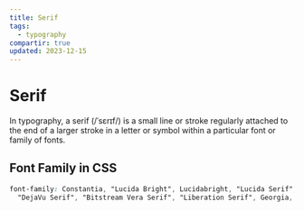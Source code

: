 ```yaml
---
title: Serif
tags:
  - typography
compartir: true
updated: 2023-12-15
---
```


# Serif

In typography, a serif (/ˈsɛrɪf/) is a small line or stroke regularly attached to the end of a larger stroke in a letter or symbol within a particular font or family of fonts.

## Font Family in CSS

```css
font-family: Constantia, "Lucida Bright", Lucidabright, "Lucida Serif", Lucida,
  "DejaVu Serif", "Bitstream Vera Serif", "Liberation Serif", Georgia, serif;
```
